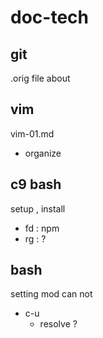 
# doc-tech


## git

.orig file about


## vim

vim-01.md
- organize


## c9 bash

setup , install

- fd : npm
- rg : ?


## bash

setting mod can not
- c-u
  - resolve ?




